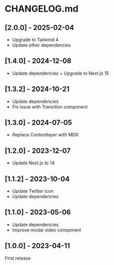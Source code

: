 # CHANGELOG.md

## [2.0.0] - 2025-02-04

- Upgrade to Tailwind 4
- Update other dependencies

## [1.4.0] - 2024-12-08

- Update dependencies + Upgrade to Next.js 15

## [1.3.2] - 2024-10-21

- Update dependencies
- Fix issue with Transition component

## [1.3.0] - 2024-07-05

- Replace Contentlayer with MDX

## [1.2.0] - 2023-12-07

- Update Next.js to 14

## [1.1.2] - 2023-10-04

- Update Twitter icon
- Update dependencies

## [1.1.0] - 2023-05-06

- Update dependencies
- Improve modal video component

## [1.0.0] - 2023-04-11

First release